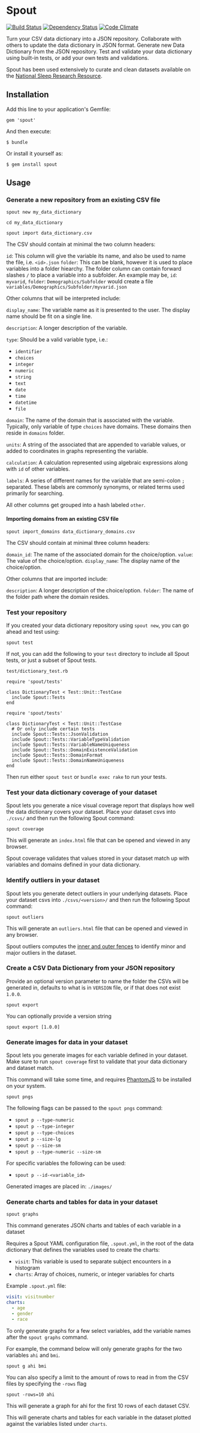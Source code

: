 # Spout

[![Build Status](https://travis-ci.org/sleepepi/spout.svg?branch=master)](https://travis-ci.org/sleepepi/spout)
[![Dependency Status](https://gemnasium.com/sleepepi/spout.svg)](https://gemnasium.com/sleepepi/spout)
[![Code Climate](https://codeclimate.com/github/sleepepi/spout.png)](https://codeclimate.com/github/sleepepi/spout)

Turn your CSV data dictionary into a JSON repository. Collaborate with others to update the data dictionary in JSON format. Generate new Data Dictionary from the JSON repository. Test and validate your data dictionary using built-in tests, or add your own tests and validations.

Spout has been used extensively to curate and clean datasets available on the [National Sleep Research Resource](https://sleepdata.org).

## Installation

Add this line to your application's Gemfile:

    gem 'spout'

And then execute:

    $ bundle

Or install it yourself as:

    $ gem install spout

## Usage

### Generate a new repository from an existing CSV file

```
spout new my_data_dictionary

cd my_data_dictionary

spout import data_dictionary.csv
```

The CSV should contain at minimal the two column headers:

`id`: This column will give the variable its name, and also be used to name the file, i.e. `<id>.json`
`folder`: This can be blank, however it is used to place variables into a folder hiearchy. The folder column can contain forward slashes `/` to place a variable into a subfolder. An example may be, `id`: `myvarid`, `folder`: `Demographics/Subfolder` would create a file `variables/Demographics/Subfolder/myvarid.json`

Other columns that will be interpreted include:

`display_name`: The variable name as it is presented to the user. The display name should be fit on a single line.

`description`: A longer description of the variable.

`type`: Should be a valid variable type, i.e.:
  - `identifier`
  - `choices`
  - `integer`
  - `numeric`
  - `string`
  - `text`
  - `date`
  - `time`
  - `datetime`
  - `file`

`domain`: The name of the domain that is associated with the variable. Typically, only variable of type `choices` have domains.  These domains then reside in `domains` folder.

`units`: A string of the associated that are appended to variable values, or added to coordinates in graphs representing the variable.

`calculation`: A calculation represented using algebraic expressions along with `id` of other variables.

`labels`: A series of different names for the variable that are semi-colon `;` separated. These labels are commonly synonyms, or related terms used primarily for searching.

All other columns get grouped into a hash labeled `other`.

#### Importing domains from an existing CSV file

```
spout import_domains data_dictionary_domains.csv
```

The CSV should contain at minimal three column headers:

`domain_id`: The name of the associated domain for the choice/option.
`value`: The value of the choice/option.
`display_name`: The display name of the choice/option.

Other columns that are imported include:

`description`: A longer description of the choice/option.
`folder`: The name of the folder path where the domain resides.


### Test your repository

If you created your data dictionary repository using `spout new`, you can go ahead and test using:

```
spout test
```

If not, you can add the following to your `test` directory to include all Spout tests, or just a subset of Spout tests.

`test/dictionary_test.rb`

```
require 'spout/tests'

class DictionaryTest < Test::Unit::TestCase
  include Spout::Tests
end
```

```
require 'spout/tests'

class DictionaryTest < Test::Unit::TestCase
  # Or only include certain tests
  include Spout::Tests::JsonValidation
  include Spout::Tests::VariableTypeValidation
  include Spout::Tests::VariableNameUniqueness
  include Spout::Tests::DomainExistenceValidation
  include Spout::Tests::DomainFormat
  include Spout::Tests::DomainNameUniqueness
end
```

Then run either `spout test` or `bundle exec rake` to run your tests.


### Test your data dictionary coverage of your dataset

Spout lets you generate a nice visual coverage report that displays how well the data dictionary covers your dataset. Place your dataset csvs into `./csvs/` and then run the following Spout command:

```
spout coverage
```

This will generate an `index.html` file that can be opened and viewed in any browser.

Spout coverage validates that values stored in your dataset match up with variables and domains defined in your data dictionary.

### Identify outliers in your dataset

Spout lets you generate detect outliers in your underlying datasets. Place your dataset csvs into `./csvs/<version>/` and then run the following Spout command:

```
spout outliers
```

This will generate an `outliers.html` file that can be opened and viewed in any browser.

Spout outliers computes the [inner and outer fences](http://www.wikihow.com/Calculate-Outliers) to identify minor and major outliers in the dataset.

### Create a CSV Data Dictionary from your JSON repository

Provide an optional version parameter to name the folder the CSVs will be generated in, defaults to what is in `VERSION` file, or if that does not exist `1.0.0`.

```
spout export
```

You can optionally provide a version string

```
spout export [1.0.0]
```

### Generate images for data in your dataset

Spout lets you generate images for each variable defined in your dataset. Make sure to run `spout coverage` first to validate that your data dictionary and dataset match.

This command will take some time, and requires [PhantomJS](http://phantomjs.org/) to be installed on your system.

```
spout pngs
```

The following flags can be passed to the `spout pngs` command:

- `spout p --type-numeric`
- `spout p --type-integer`
- `spout p --type-choices`
- `spout p --size-lg`
- `spout p --size-sm`
- `spout p --type-numeric --size-sm`

For specific variables the following can be used:
  - `spout p --id-<variable_id>`

Generated images are placed in: `./images/`


### Generate charts and tables for data in your dataset

```
spout graphs
```

This command generates JSON charts and tables of each variable in a dataset

Requires a Spout YAML configuration file, `.spout.yml`, in the root of the data dictionary that defines the variables used to create the charts:

- `visit`: This variable is used to separate subject encounters in a histogram
- `charts`: Array of choices, numeric, or integer variables for charts

Example `.spout.yml` file:

```yml
visit: visitnumber
charts:
  - age
  - gender
  - race
```

To only generate graphs for a few select variables, add the variable names after the `spout graphs` command.

For example, the command below will only generate graphs for the two variables `ahi` and `bmi`.

```
spout g ahi bmi
```

You can also specify a limit to the amount of rows to read in from the CSV files by specifying the `-rows` flag

```
spout -rows=10 ahi
```

This will generate a graph for ahi for the first 10 rows of each dataset CSV.


This will generate charts and tables for each variable in the dataset plotted against the variables listed under `charts`.
